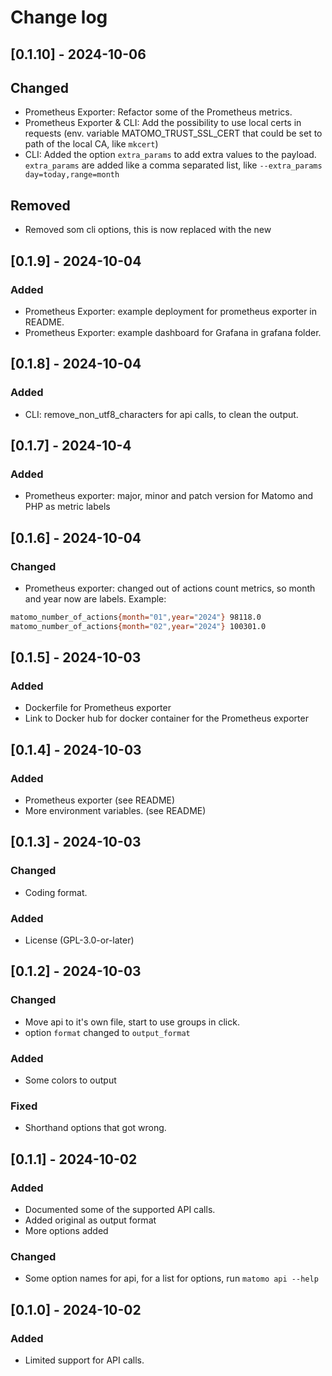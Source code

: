 # Change log

## [0.1.10] - 2024-10-06

## Changed

- Prometheus Exporter: Refactor some of the Prometheus metrics.
- Prometheus Exporter & CLI: Add the possibility to use local certs in requests (env. variable MATOMO_TRUST_SSL_CERT that could be set to path of the local CA, like `mkcert`)
- CLI: Added the option `extra_params` to add extra values to the payload. `extra_params` are added like a comma separated list, like `--extra_params day=today,range=month`

## Removed

- Removed som cli options, this is now replaced with the new

## [0.1.9] - 2024-10-04

### Added

- Prometheus Exporter: example deployment for prometheus exporter in README.
- Prometheus Exporter: example dashboard for Grafana in grafana folder.

## [0.1.8] - 2024-10-04

### Added

- CLI: remove_non_utf8_characters for api calls, to clean the output.

## [0.1.7] - 2024-10-4

### Added

- Prometheus exporter: major, minor and patch version for Matomo and PHP as metric labels

## [0.1.6] - 2024-10-04

### Changed

- Prometheus exporter: changed out of actions count metrics, so month and year now are labels. Example:

```sh
matomo_number_of_actions{month="01",year="2024"} 98118.0
matomo_number_of_actions{month="02",year="2024"} 100301.0
```

## [0.1.5] - 2024-10-03

### Added

- Dockerfile for Prometheus exporter
- Link to Docker hub for docker container for the Prometheus exporter

## [0.1.4] - 2024-10-03

### Added

- Prometheus exporter (see README)
- More environment variables. (see README)

## [0.1.3] - 2024-10-03

### Changed

- Coding format.

### Added

- License (GPL-3.0-or-later)

## [0.1.2] - 2024-10-03

### Changed

- Move api to it's own file, start to use groups in click.
- option `format` changed to `output_format`

### Added

- Some colors to output

### Fixed

- Shorthand options that got wrong.

## [0.1.1] - 2024-10-02

### Added

- Documented some of the supported API calls.
- Added original as output format
- More options added

### Changed

- Some option names for api, for a list for options, run `matomo api --help`

## [0.1.0] - 2024-10-02

### Added

- Limited support for API calls.
